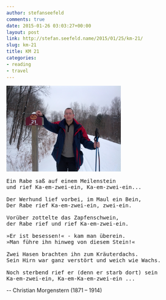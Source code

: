 ```yaml
---
author: stefanseefeld
comments: true
date: 2015-01-26 03:03:27+00:00
layout: post
link: http://stefan.seefeld.name/2015/01/25/km-21/
slug: km-21
title: KM 21
categories:
- reading
- travel
---
```


![km21](/images/2015-01-26-km-21/km21.png)

<pre>
Ein Rabe saß auf einem Meilenstein
und rief Ka-em-zwei-ein, Ka-em-zwei-ein...

Der Werhund lief vorbei, im Maul ein Bein,
Der Rabe rief Ka-em-zwei-ein, zwei-ein.

Vorüber zottelte das Zapfenschwein,
der Rabe rief und rief Ka-em-zwei-ein.

»Er ist besessen!« - kam man überein.
»Man führe ihn hinweg von diesem Stein!«

Zwei Hasen brachten ihn zum Kräuterdachs.
Sein Hirn war ganz verstört und weich wie Wachs.

Noch sterbend rief er (denn er starb dort) sein
Ka-em-zwei-ein, Ka-em-Ka-em-zwei-ein ...
</pre>

-- Christian Morgenstern (1871 – 1914)

